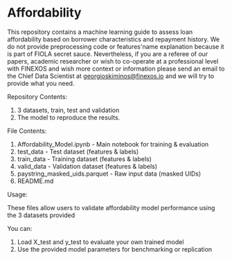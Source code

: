 # Affordability

This repository contains a machine learning guide to assess loan affordability based on borrower characteristics and repayment history. 
We do not provide preprocessing code or features'name explanation because it is part of FIOLA secret sauce. Nevertheless, if you are a referee of our papers, academic researcher or wish to co-operate at a professional level with FINEXOS and wish more context or information please send an email to the Chief Data Scientist at georgioskiminos@finexos.io and we will try to provide what you need.

Repository Contents:
1. 3 datasets, train, test and validation
2. The model to reproduce the results.

File Contents: 
1. Affordability_Model.ipynb - Main notebook for training & evaluation
2. test_data - Test dataset (features & labels)
3. train_data - Training dataset (features & labels)
4. valid_data - Validation dataset (features & labels)
5. paystring_masked_uids.parquet - Raw input data (masked UIDs)
6. README.md 

Usage:


These files allow users to validate affordability model performance using the 3 datasets provided


You can:
1. Load X_test and y_test to evaluate your own trained model
2. Use the provided model parameters for benchmarking or replication
